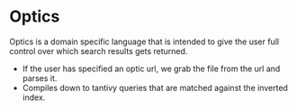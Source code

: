 # Optics
Optics is a domain specific language that is intended to give the user full control over which search results gets returned.

- If the user has specified an optic url, we grab the file from the url and parses it.
- Compiles down to tantivy queries that are matched against the inverted index.
